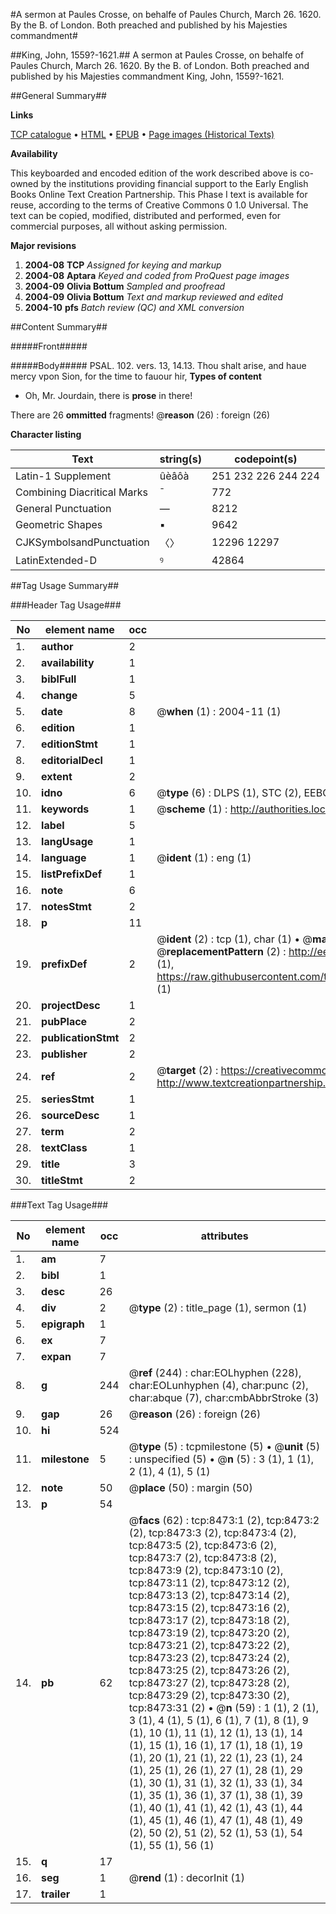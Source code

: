 #A sermon at Paules Crosse, on behalfe of Paules Church, March 26. 1620. By the B. of London. Both preached and published by his Majesties commandment#

##King, John, 1559?-1621.##
A sermon at Paules Crosse, on behalfe of Paules Church, March 26. 1620. By the B. of London. Both preached and published by his Majesties commandment
King, John, 1559?-1621.

##General Summary##

**Links**

[TCP catalogue](http://www.ota.ox.ac.uk/tcp/)  • 
[HTML](http://tei.it.ox.ac.uk/tcp/Texts-HTML/free/A04/A04849.html)  • 
[EPUB](http://tei.it.ox.ac.uk/tcp/Texts-EPUB/free/A04/A04849.epub) • 
[Page images (Historical Texts)](https://data.historicaltexts.jisc.ac.uk/view?pubId=eebo-99843721e&pageId=eebo-99843721e-8473-1)

**Availability**

This keyboarded and encoded edition of the
	       work described above is co-owned by the institutions
	       providing financial support to the Early English Books
	       Online Text Creation Partnership. This Phase I text is
	       available for reuse, according to the terms of Creative
	       Commons 0 1.0 Universal. The text can be copied,
	       modified, distributed and performed, even for
	       commercial purposes, all without asking permission.

**Major revisions**

1. __2004-08__ __TCP__ *Assigned for keying and markup*
1. __2004-08__ __Aptara__ *Keyed and coded from ProQuest page images*
1. __2004-09__ __Olivia Bottum__ *Sampled and proofread*
1. __2004-09__ __Olivia Bottum__ *Text and markup reviewed and edited*
1. __2004-10__ __pfs__ *Batch review (QC) and XML conversion*

##Content Summary##

#####Front#####

#####Body#####
PSAL. 102. vers. 13, 14.13. Thou shalt arise, and haue mercy
vpon Sion, for the time to fauour
hir, 
**Types of content**

  * Oh, Mr. Jourdain, there is **prose** in there!

There are 26 **ommitted** fragments! 
 @__reason__ (26) : foreign (26)

**Character listing**


|Text|string(s)|codepoint(s)|
|---|---|---|
|Latin-1 Supplement|ûèâôà|251 232 226 244 224|
|Combining             Diacritical Marks|̄|772|
|General Punctuation|—|8212|
|Geometric Shapes|▪|9642|
|CJKSymbolsandPunctuation|〈〉|12296 12297|
|LatinExtended-D|ꝰ|42864|

##Tag Usage Summary##

###Header Tag Usage###

|No|element name|occ|attributes|
|---|---|---|---|
|1.|__author__|2||
|2.|__availability__|1||
|3.|__biblFull__|1||
|4.|__change__|5||
|5.|__date__|8| @__when__ (1) : 2004-11 (1)|
|6.|__edition__|1||
|7.|__editionStmt__|1||
|8.|__editorialDecl__|1||
|9.|__extent__|2||
|10.|__idno__|6| @__type__ (6) : DLPS (1), STC (2), EEBO-CITATION (1), PROQUEST (1), VID (1)|
|11.|__keywords__|1| @__scheme__ (1) : http://authorities.loc.gov/ (1)|
|12.|__label__|5||
|13.|__langUsage__|1||
|14.|__language__|1| @__ident__ (1) : eng (1)|
|15.|__listPrefixDef__|1||
|16.|__note__|6||
|17.|__notesStmt__|2||
|18.|__p__|11||
|19.|__prefixDef__|2| @__ident__ (2) : tcp (1), char (1)  •  @__matchPattern__ (2) : ([0-9\-]+):([0-9IVX]+) (1), (.+) (1)  •  @__replacementPattern__ (2) : http://eebo.chadwyck.com/downloadtiff?vid=$1&page=$2 (1), https://raw.githubusercontent.com/textcreationpartnership/Texts/master/tcpchars.xml#$1 (1)|
|20.|__projectDesc__|1||
|21.|__pubPlace__|2||
|22.|__publicationStmt__|2||
|23.|__publisher__|2||
|24.|__ref__|2| @__target__ (2) : https://creativecommons.org/publicdomain/zero/1.0/ (1), http://www.textcreationpartnership.org/docs/. (1)|
|25.|__seriesStmt__|1||
|26.|__sourceDesc__|1||
|27.|__term__|2||
|28.|__textClass__|1||
|29.|__title__|3||
|30.|__titleStmt__|2||


###Text Tag Usage###

|No|element name|occ|attributes|
|---|---|---|---|
|1.|__am__|7||
|2.|__bibl__|1||
|3.|__desc__|26||
|4.|__div__|2| @__type__ (2) : title_page (1), sermon (1)|
|5.|__epigraph__|1||
|6.|__ex__|7||
|7.|__expan__|7||
|8.|__g__|244| @__ref__ (244) : char:EOLhyphen (228), char:EOLunhyphen (4), char:punc (2), char:abque (7), char:cmbAbbrStroke (3)|
|9.|__gap__|26| @__reason__ (26) : foreign (26)|
|10.|__hi__|524||
|11.|__milestone__|5| @__type__ (5) : tcpmilestone (5)  •  @__unit__ (5) : unspecified (5)  •  @__n__ (5) : 3 (1), 1 (1), 2 (1), 4 (1), 5 (1)|
|12.|__note__|50| @__place__ (50) : margin (50)|
|13.|__p__|54||
|14.|__pb__|62| @__facs__ (62) : tcp:8473:1 (2), tcp:8473:2 (2), tcp:8473:3 (2), tcp:8473:4 (2), tcp:8473:5 (2), tcp:8473:6 (2), tcp:8473:7 (2), tcp:8473:8 (2), tcp:8473:9 (2), tcp:8473:10 (2), tcp:8473:11 (2), tcp:8473:12 (2), tcp:8473:13 (2), tcp:8473:14 (2), tcp:8473:15 (2), tcp:8473:16 (2), tcp:8473:17 (2), tcp:8473:18 (2), tcp:8473:19 (2), tcp:8473:20 (2), tcp:8473:21 (2), tcp:8473:22 (2), tcp:8473:23 (2), tcp:8473:24 (2), tcp:8473:25 (2), tcp:8473:26 (2), tcp:8473:27 (2), tcp:8473:28 (2), tcp:8473:29 (2), tcp:8473:30 (2), tcp:8473:31 (2)  •  @__n__ (59) : 1 (1), 2 (1), 3 (1), 4 (1), 5 (1), 6 (1), 7 (1), 8 (1), 9 (1), 10 (1), 11 (1), 12 (1), 13 (1), 14 (1), 15 (1), 16 (1), 17 (1), 18 (1), 19 (1), 20 (1), 21 (1), 22 (1), 23 (1), 24 (1), 25 (1), 26 (1), 27 (1), 28 (1), 29 (1), 30 (1), 31 (1), 32 (1), 33 (1), 34 (1), 35 (1), 36 (1), 37 (1), 38 (1), 39 (1), 40 (1), 41 (1), 42 (1), 43 (1), 44 (1), 45 (1), 46 (1), 47 (1), 48 (1), 49 (2), 50 (2), 51 (2), 52 (1), 53 (1), 54 (1), 55 (1), 56 (1)|
|15.|__q__|17||
|16.|__seg__|1| @__rend__ (1) : decorInit (1)|
|17.|__trailer__|1||
